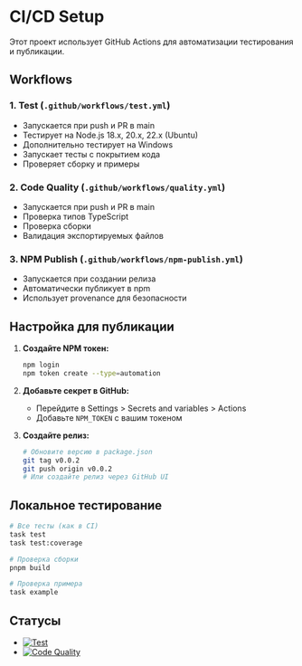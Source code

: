 # CI/CD Setup

Этот проект использует GitHub Actions для автоматизации тестирования и публикации.

## Workflows

### 1. **Test** (`.github/workflows/test.yml`)

- Запускается при push и PR в main
- Тестирует на Node.js 18.x, 20.x, 22.x (Ubuntu)
- Дополнительно тестирует на Windows
- Запускает тесты с покрытием кода
- Проверяет сборку и примеры

### 2. **Code Quality** (`.github/workflows/quality.yml`)

- Запускается при push и PR в main
- Проверка типов TypeScript
- Проверка сборки
- Валидация экспортируемых файлов

### 3. **NPM Publish** (`.github/workflows/npm-publish.yml`)

- Запускается при создании релиза
- Автоматически публикует в npm
- Использует provenance для безопасности

## Настройка для публикации

1. **Создайте NPM токен:**

   ```bash
   npm login
   npm token create --type=automation
   ```

2. **Добавьте секрет в GitHub:**

   - Перейдите в Settings > Secrets and variables > Actions
   - Добавьте `NPM_TOKEN` с вашим токеном

3. **Создайте релиз:**
   ```bash
   # Обновите версию в package.json
   git tag v0.0.2
   git push origin v0.0.2
   # Или создайте релиз через GitHub UI
   ```

## Локальное тестирование

```bash
# Все тесты (как в CI)
task test
task test:coverage

# Проверка сборки
pnpm build

# Проверка примера
task example
```

## Статусы

- [![Test](https://github.com/dealenx/copilot-chat-analyzer/actions/workflows/test.yml/badge.svg)](https://github.com/dealenx/copilot-chat-analyzer/actions/workflows/test.yml)
- [![Code Quality](https://github.com/dealenx/copilot-chat-analyzer/actions/workflows/quality.yml/badge.svg)](https://github.com/dealenx/copilot-chat-analyzer/actions/workflows/quality.yml)
